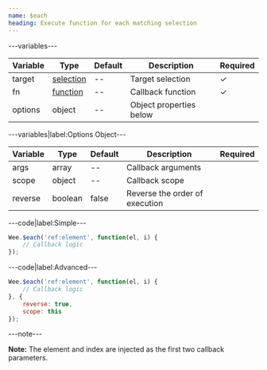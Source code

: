 ```yaml
---
name: $each
heading: Execute function for each matching selection
---
```


---variables---

| Variable | Type | Default | Description | Required |
| -- | -- | -- | -- | -- |
| target | [selection](/script#selection) | -- | Target selection | ✓ |
| fn | [function](/script/#functions) | -- | Callback function | ✓ |
| options | object | -- | Object properties below ||

---variables|label:Options Object---

| Variable | Type | Default | Description | Required |
| -- | -- | -- | -- | -- |
| args | array | -- | Callback arguments ||
| scope | object | -- | Callback scope ||
| reverse | boolean | false | Reverse the order of execution ||

---code|label:Simple---

```javascript
Wee.$each('ref:element', function(el, i) {
	// Callback logic
});
```

---code|label:Advanced---

```javascript
Wee.$each('ref:element', function(el, i) {
	// Callback logic
}, {
	reverse: true,
	scope: this
});
```

---note---

**Note:** The element and index are injected as the first two callback parameters.